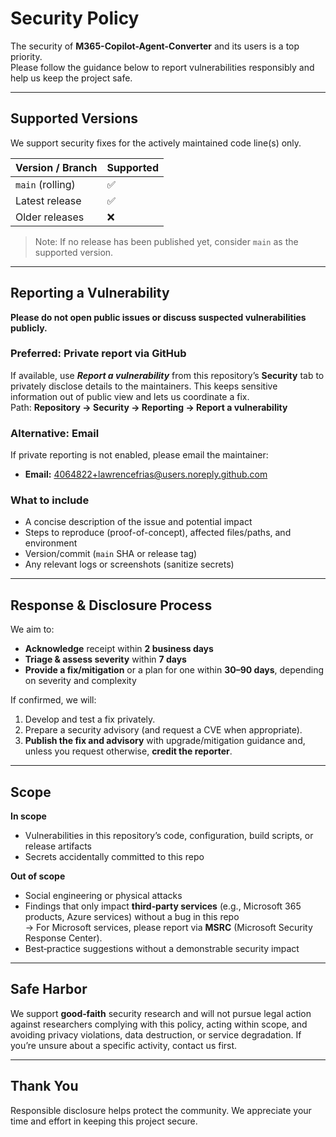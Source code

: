# Security Policy

The security of **M365-Copilot-Agent-Converter** and its users is a top priority.  
Please follow the guidance below to report vulnerabilities responsibly and help us keep the project safe.

---

## Supported Versions

We support security fixes for the actively maintained code line(s) only.

| Version / Branch | Supported          |
| ---------------- | ------------------ |
| `main` (rolling) | ✅                  |
| Latest release   | ✅                  |
| Older releases   | ❌                  |

> Note: If no release has been published yet, consider `main` as the supported version.

---

## Reporting a Vulnerability

**Please do not open public issues or discuss suspected vulnerabilities publicly.**

### Preferred: Private report via GitHub
If available, use **_Report a vulnerability_** from this repository’s **Security** tab to privately disclose details to the maintainers. This keeps sensitive information out of public view and lets us coordinate a fix.  
Path: **Repository → Security → Reporting → Report a vulnerability**

### Alternative: Email
If private reporting is not enabled, please email the maintainer:

- **Email:** 4064822+lawrencefrias@users.noreply.github.com

### What to include
- A concise description of the issue and potential impact
- Steps to reproduce (proof-of-concept), affected files/paths, and environment
- Version/commit (`main` SHA or release tag)
- Any relevant logs or screenshots (sanitize secrets)

---

## Response & Disclosure Process

We aim to:
- **Acknowledge** receipt within **2 business days**
- **Triage & assess severity** within **7 days**
- **Provide a fix/mitigation** or a plan for one within **30–90 days**, depending on severity and complexity

If confirmed, we will:
1. Develop and test a fix privately.
2. Prepare a security advisory (and request a CVE when appropriate).
3. **Publish the fix and advisory** with upgrade/mitigation guidance and, unless you request otherwise, **credit the reporter**.

---

## Scope

**In scope**
- Vulnerabilities in this repository’s code, configuration, build scripts, or release artifacts
- Secrets accidentally committed to this repo

**Out of scope**
- Social engineering or physical attacks
- Findings that only impact **third‑party services** (e.g., Microsoft 365 products, Azure services) without a bug in this repo  
  → For Microsoft services, please report via **MSRC** (Microsoft Security Response Center).
- Best‑practice suggestions without a demonstrable security impact

---

## Safe Harbor

We support **good‑faith** security research and will not pursue legal action against researchers complying with this policy, acting within scope, and avoiding privacy violations, data destruction, or service degradation. If you’re unsure about a specific activity, contact us first.

---

## Thank You

Responsible disclosure helps protect the community. We appreciate your time and effort in keeping this project secure.
